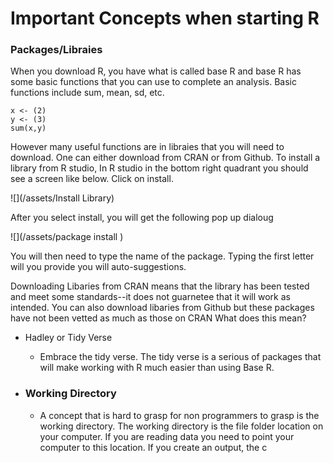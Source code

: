 # Important Concepts when starting R

### Packages/Libraies

When you download R, you have what is called base R and base R has some basic functions that you can use to complete an analysis. Basic functions include sum, mean, sd, etc. 

```
x <- (2)
y <- (3)
sum(x,y)
```



However many useful functions are in libraies that you will need to download. One can either download from CRAN or from Github.  To install a library from R studio,  In R studio in the bottom right quadrant you should see a screen like below. Click on install. 

![](/assets/Install Library)

After you select install, you will get the following pop up dialoug



![](/assets/package install )



You will then need to type the name of the package. Typing the first letter will you provide you will auto-suggestions. 



Downloading Libaries from CRAN means that the library has been tested and meet some standards--it does not guarnetee that it will work as intended. You can also download libaries from Github but these packages have not been vetted as much as those on CRAN What does this mean?



* Hadley or Tidy Verse

  * Embrace the tidy verse. The tidy verse is a serious of packages that will make working with R much easier than using Base R.

* ### Working Directory

  * A concept that is hard to grasp for non programmers to grasp is the working directory. The working directory is the file folder location on your computer. If you are reading data you need to point your computer to this location. If you create an output, the c



